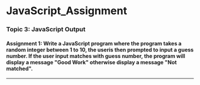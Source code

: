 # JavaScript_Assignment

 ### Topic 3: JavaScript Output
 
 #### Assignment 1: Write a JavaScript program where the program takes a random integer between 1 to 10, the useris then prompted to input a guess number. If the user input matches with guess number, the program will display a message "Good Work" otherwise display a message "Not matched".
 
   ------
